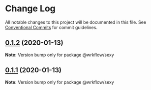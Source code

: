 # Change Log

All notable changes to this project will be documented in this file.
See [Conventional Commits](https://conventionalcommits.org) for commit guidelines.

## [0.1.2](https://github.com/BojanSibar/sibar-vrba/compare/@wrkflow/sexy@0.1.1...@wrkflow/sexy@0.1.2) (2020-01-13)

**Note:** Version bump only for package @wrkflow/sexy





## [0.1.1](https://github.com/BojanSibar/sibar-vrba/compare/@wrkflow/sexy@0.1.0...@wrkflow/sexy@0.1.1) (2020-01-13)

**Note:** Version bump only for package @wrkflow/sexy
